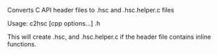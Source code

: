 Converts C API header files to .hsc and .hsc.helper.c files

Usage: c2hsc [cpp options...] <FILE>.h

This will create <FILE>.hsc, and <FILE>.hsc.helper.c if the header file
contains inline functions.
